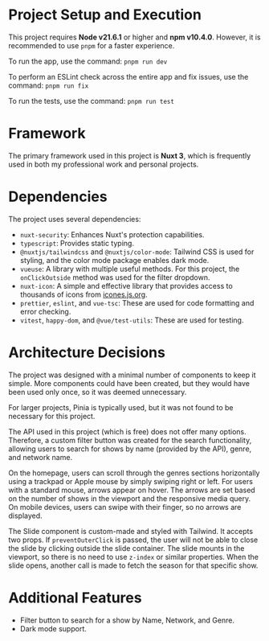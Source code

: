 # Project Setup and Execution

This project requires **Node v21.6.1** or higher and **npm v10.4.0**. However, it is recommended to use `pnpm` for a faster experience.

To run the app, use the command: `pnpm run dev`

To perform an ESLint check across the entire app and fix issues, use the command: `pnpm run fix`

To run the tests, use the command: `pnpm run test`

# Framework

The primary framework used in this project is **Nuxt 3**, which is frequently used in both my professional work and personal projects.

# Dependencies

The project uses several dependencies:

- `nuxt-security`: Enhances Nuxt's protection capabilities.
- `typescript`: Provides static typing.
- `@nuxtjs/tailwindcss` and `@nuxtjs/color-mode`: Tailwind CSS is used for styling, and the color mode package enables dark mode.
- `vueuse`: A library with multiple useful methods. For this project, the `onClickOutside` method was used for the filter dropdown.
- `nuxt-icon`: A simple and effective library that provides access to thousands of icons from [icones.js.org](https://icones.js.org/).
- `prettier`, `eslint`, and `vue-tsc`: These are used for code formatting and error checking.
- `vitest`, `happy-dom`, and `@vue/test-utils`: These are used for testing.

# Architecture Decisions

The project was designed with a minimal number of components to keep it simple. More components could have been created, but they would have been used only once, so it was deemed unnecessary.

For larger projects, Pinia is typically used, but it was not found to be necessary for this project.

The API used in this project (which is free) does not offer many options. Therefore, a custom filter button was created for the search functionality, allowing users to search for shows by name (provided by the API), genre, and network name.

On the homepage, users can scroll through the genres sections horizontally using a trackpad or Apple mouse by simply swiping right or left. For users with a standard mouse, arrows appear on hover. The arrows are set based on the number of shows in the viewport and the responsive media query. On mobile devices, users can swipe with their finger, so no arrows are displayed.

The Slide component is custom-made and styled with Tailwind. It accepts two props. If `preventOuterClick` is passed, the user will not be able to close the slide by clicking outside the slide container. The slide mounts in the viewport, so there is no need to use `z-index` or similar properties. When the slide opens, another call is made to fetch the season for that specific show.

# Additional Features

- Filter button to search for a show by Name, Network, and Genre.
- Dark mode support.
